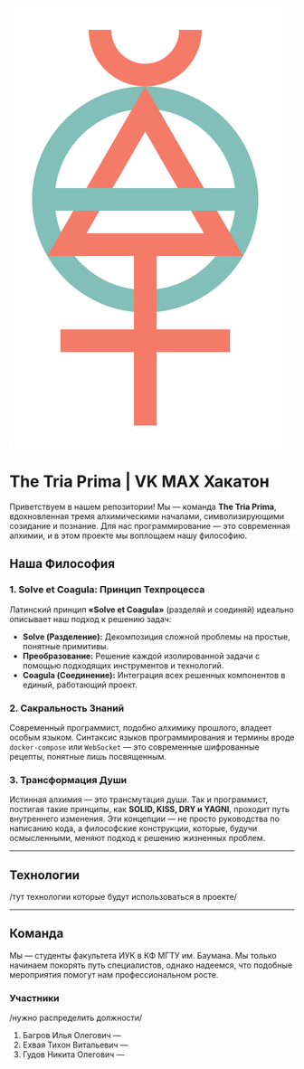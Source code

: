 ![](misk/img/The_Tria_Prima.svg)
# The Tria Prima | VK MAX Хакатон

Приветствуем в нашем репозитории! Мы — команда **The Tria Prima**, вдохновленная тремя алхимическими началами, символизирующими созидание и познание. Для нас программирование — это современная алхимии, и в этом проекте мы воплощаем нашу философию.

## Наша Философия

### 1. Solve et Coagula: Принцип Техпроцесса
Латинский принцип **«Solve et Coagula»** (разделяй и соединяй) идеально описывает наш подход к решению задач:
*   **Solve (Разделение):** Декомпозиция сложной проблемы на простые, понятные примитивы.
*   **Преобразование:** Решение каждой изолированной задачи с помощью подходящих инструментов и технологий.
*   **Coagula (Соединение):** Интеграция всех решенных компонентов в единый, работающий проект.

### 2. Сакральность Знаний
Современный программист, подобно алхимику прошлого, владеет особым языком. Синтаксис языков программирования и термины вроде `docker-compose` или `WebSocket` — это современные шифрованные рецепты, понятные лишь посвященным.

### 3. Трансформация Души
Истинная алхимия — это трансмутация души. Так и программист, постигая такие принципы, как **SOLID, KISS, DRY и YAGNI**, проходит путь внутреннего изменения. Эти концепции — не просто руководства по написанию кода, а философские конструкции, которые, будучи осмысленными, меняют подход к решению жизненных проблем.

---
## Технологии
/тут технологии которые будут использоваться в проекте/

---
## Команда
Мы — студенты факультета ИУК в КФ МГТУ им. Баумана. Мы только начинаем покорять путь специалистов, однако надеемся, что подобные мероприятия помогут нам профессиональном росте. 
### Участники
/нужно распределить должности/
1. Багров Илья Олегович — 
2. Ехвая Тихон Витальевич —
3. Гудов Никита Олегович —